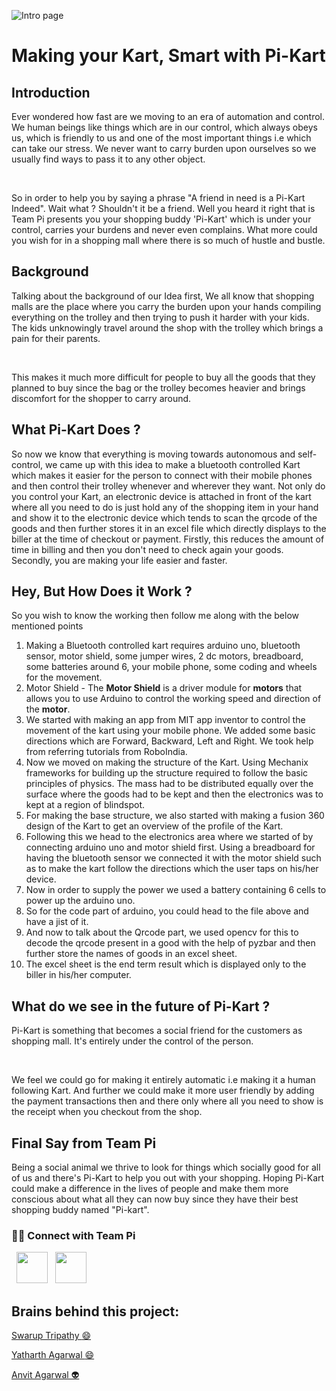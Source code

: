 ![Intro page](https://drive.google.com/uc?export=view&id=1YfZwoHzxftk0PxizXpdH5Ls6r1vxpGIM)


<h1>Making your Kart, Smart with Pi-Kart</h1>
<h2>Introduction</h2>
<p>Ever wondered how fast are we moving to an era of automation and control. We human beings like things which are in our control, which always obeys us, which is friendly to us and one of the most important things i.e which can take our stress. We never want to carry burden upon ourselves so we usually find ways to pass it to any other object. </p><br>
<p>So in order to help you by saying a phrase "A friend in need is a Pi-Kart Indeed". Wait what ? Shouldn't it be a friend. Well you heard it right that is Team Pi presents you your shopping buddy 'Pi-Kart' which is under your control, carries your burdens and never even complains. What more could you wish for in a shopping mall where there is so much of hustle and bustle.</p>

<h2>Background</h2>
<p>Talking about the background of our Idea first, We all know that shopping malls are the place where you carry the burden upon your hands compiling everything on the trolley and then trying to push it harder with your kids. The kids unknowingly travel around the shop with the trolley which brings a pain for their parents.</p><br>
<p>This makes it much more difficult for people to buy all the goods that they planned to buy since the bag or the trolley becomes heavier and brings discomfort for the shopper to carry around.</p>
<h2>What Pi-Kart Does ?</h2>
<p>So now we know that everything is moving towards autonomous and self-control, we came up with this idea to make a bluetooth controlled Kart which makes it easier for the person to connect with their mobile phones and then control their trolley whenever and wherever they want. Not only do you control your Kart, an electronic device is attached in front of the kart where all you need to do is just hold any of the shopping item in your hand and show it to the electronic device which tends to scan the qrcode of the goods and then further stores it in an excel file which directly displays to the biller at the time of checkout or payment. Firstly, this reduces the amount of time in billing and then you don't need to check again your goods. Secondly, you are making your life easier and faster.</p>
<h2>Hey, But How Does it Work ?</h2>
<p>So you wish to know the working then follow me along with the below mentioned points

 1. Making a Bluetooth controlled kart requires arduino uno, bluetooth sensor, motor shield, some jumper wires, 2 dc motors, breadboard, some batteries around 6, your mobile phone, some coding and wheels for the movement.
 2. Motor Shield - The **Motor Shield** is a driver module for **motors** that allows you to use Arduino to control the working speed and direction of the **motor**.
 3. We started with making an app from MIT app inventor to control the movement of the kart using your mobile phone. We added some basic directions which are Forward, Backward, Left and Right. We took help from referring tutorials from RoboIndia.
 4. Now we moved on making the structure of the Kart. Using Mechanix frameworks for building up the structure required to follow the basic principles of physics. The mass had to be distributed equally over the surface where the goods had to be kept and then the electronics was to kept at a region of blindspot. 
 5. For making the base structure, we also started with making a fusion 360 design of the Kart to get an overview of the profile of the Kart.
 6. Following this we head to the electronics area where we started of by connecting arduino uno and motor shield first. Using a breadboard for having the bluetooth sensor we connected it with the motor shield such as to make the kart follow the directions which the user taps on his/her device.
 7. Now in order to supply the power we used a battery containing 6 cells to power up the arduino uno.
 8. So for the code part of arduino, you could head to the file above and have a jist of it.
 9. And now to talk about the Qrcode part, we used opencv for this to decode the qrcode present in a good with the help of pyzbar and then further store the names of goods in an excel sheet.
 10. The excel sheet is the end term result which is displayed only to the biller in his/her computer. 
<p>
<h2>What do we see in the future of Pi-Kart ?</h2>
<p>Pi-Kart is something that becomes a social friend for the customers as shopping mall. It's entirely under the control of the person.<p><br>
<p>We feel we could go for making it entirely automatic i.e making it a human following Kart. And further we could make it more user friendly by adding the payment transactions then and there only where all you need to show is the receipt when you checkout from the shop.<p>
<h2>Final Say from Team Pi</h2>
Being a social animal we thrive to look for things which socially good for all of us and there's Pi-Kart to help you out with your shopping. Hoping Pi-Kart could make a difference in the lives of people and make them more conscious about what all they can now buy since they have their best shopping buddy named "Pi-kart".


<h3> 🤝🏻 Connect with Team Pi </h3>
<p>
&nbsp; <a href="https://www.youtube.com/channel/UCtod0cyzPDfuv5WIpytDDNw" target="_blank" rel="noopener noreferrer"><img src="https://img.icons8.com/plasticine/100/000000/youtube.png"  width="50" /></a>
&nbsp; <a href="mailto:indianteampi@gmail.com" target="_blank" rel="noopener noreferrer"><img src="https://img.icons8.com/plasticine/100/000000/gmail.png"  width="50" /></a>
</p>

## Brains behind this project:

<a href="https://github.com/Curovearth"> Swarup Tripathy :smile: </a>

<a href="https://github.com/yatharthagr7"> Yatharth Agarwal :smile: </a>

<a href="https://github.com/anvit1618"> Anvit Agarwal 👽 </a>
